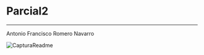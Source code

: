# Parcial2 
---------------
Antonio Francisco Romero Navarro

![CapturaReadme](https://github.com/Afromero96/Parcial2/assets/145754359/d6679994-ce74-4d76-b382-c339bc7199bc)
